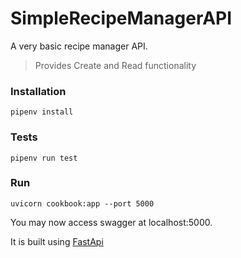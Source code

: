 # SimpleRecipeManagerAPI

A very basic recipe manager API.

> Provides Create and Read functionality

### Installation
`pipenv install`

### Tests
`pipenv run test`

### Run
`uvicorn cookbook:app --port 5000`

You may now access swagger at localhost:5000.


It is built using [FastApi](https://fastapi.tiangolo.com/)